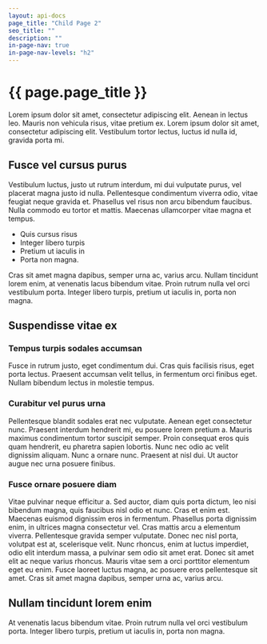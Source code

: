 ```yaml
---
layout: api-docs
page_title: "Child Page 2"
seo_title: ""
description: ""
in-page-nav: true
in-page-nav-levels: "h2"
---
```


# {{ page.page_title }}

Lorem ipsum dolor sit amet, consectetur adipiscing elit. Aenean in lectus leo. Mauris non vehicula risus, vitae pretium ex. Lorem ipsum dolor sit amet, consectetur adipiscing elit. Vestibulum tortor lectus, luctus id nulla id, gravida porta mi. 

## Fusce vel cursus purus

Vestibulum luctus, justo ut rutrum interdum, mi dui vulputate purus, vel placerat magna justo id nulla. Pellentesque condimentum viverra odio, vitae feugiat neque gravida et. Phasellus vel risus non arcu bibendum faucibus. Nulla commodo eu tortor et mattis. Maecenas ullamcorper vitae magna et tempus.
- Quis cursus risus
- Integer libero turpis
- Pretium ut iaculis in
- Porta non magna.

Cras sit amet magna dapibus, semper urna ac, varius arcu. Nullam tincidunt lorem enim, at venenatis lacus bibendum vitae. Proin rutrum nulla vel orci vestibulum porta. Integer libero turpis, pretium ut iaculis in, porta non magna.

## Suspendisse vitae ex 

### Tempus turpis sodales accumsan

Fusce in rutrum justo, eget condimentum dui. Cras quis facilisis risus, eget porta lectus. Praesent accumsan velit tellus, in fermentum orci finibus eget. Nullam bibendum lectus in molestie tempus. 

### Curabitur vel purus urna

Pellentesque blandit sodales erat nec vulputate. Aenean eget consectetur nunc. Praesent interdum hendrerit mi, eu posuere lorem pretium a. Mauris maximus condimentum tortor suscipit semper. Proin consequat eros quis quam hendrerit, eu pharetra sapien lobortis. Nunc nec odio ac velit dignissim aliquam. Nunc a ornare nunc. Praesent at nisl dui. Ut auctor augue nec urna posuere finibus.

### Fusce ornare posuere diam

Vitae pulvinar neque efficitur a. Sed auctor, diam quis porta dictum, leo nisi bibendum magna, quis faucibus nisl odio et nunc. Cras et enim est. Maecenas euismod dignissim eros in fermentum. Phasellus porta dignissim enim, in ultrices magna consectetur vel. Cras mattis arcu a elementum viverra. Pellentesque gravida semper vulputate. Donec nec nisl porta, volutpat est at, scelerisque velit. Nunc rhoncus, enim at luctus imperdiet, odio elit interdum massa, a pulvinar sem odio sit amet erat. Donec sit amet elit ac neque varius rhoncus. Mauris vitae sem a orci porttitor elementum eget eu enim. Fusce laoreet luctus magna, ac posuere eros pellentesque sit amet. Cras sit amet magna dapibus, semper urna ac, varius arcu. 

## Nullam tincidunt lorem enim

At venenatis lacus bibendum vitae. Proin rutrum nulla vel orci vestibulum porta. Integer libero turpis, pretium ut iaculis in, porta non magna.